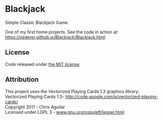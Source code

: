 # Blackjack
Simple Classic Blackjack Game

One of my first home projects.  See the code in action at: https://pederer.github.io/Blackjack/Blackjack.html

## License

Code released under [the MIT license](https://github.com/pederer/Blackjack/blob/master/LICENSE).

## Attribution

This project uses the Vectorized Playing Cards 1.3 graphics library:  
Vectorized Playing Cards 1.3- http://code.google.com/p/vectorized-playing-cards/  
Copyright 2011 - Chris Aguilar  
Licensed under LGPL 3 - www.gnu.org/copyleft/lesser.html
